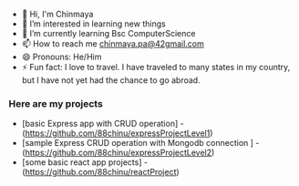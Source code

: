 - 👋 Hi, I'm Chinmaya
- 👀 I’m interested in learning new things
- 🌱 I’m currently learning Bsc ComputerScience
- 📫 How to reach me chinmaya.pa@42gmail.com
- 😄 Pronouns: He/Him
- ⚡ Fun fact: I love to travel. I have traveled to many states in my country, but I have not yet had the chance to go abroad.

### Here are my projects
- [basic Express app with CRUD operation] -(https://github.com/88chinu/expressProjectLevel1)
- [sample Express CRUD operation with Mongodb connection ] - (https://github.com/88chinu/expressProjectLevel2)
- [some basic react app projects] - (https://github.com/88chinu/reactProject)
<!---
88chinu/88chinu is a ✨ special ✨ repository because its `README.md` (this file) appears on your GitHub profile.
You can click the Preview link to take a look at your changes.
--->
